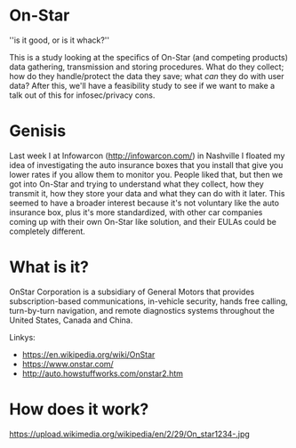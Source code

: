 On-Star
=======
''is it good, or is it whack?''

This is a study looking at the specifics of On-Star (and competing products) data gathering, transmission and storing procedures. What do they collect; how do they handle/protect the data they save; what *can* they do with user data? After this, we'll have a feasibility study to see if we want to make a talk out of this for infosec/privacy cons. 

Genisis
=======
Last week I at Infowarcon (http://infowarcon.com/) in Nashville I floated my idea of investigating the auto insurance boxes that you install that give you lower rates if you allow them to monitor you. People liked that, but then we got into On-Star and trying to understand what they collect, how they transmit it, how they store your data and what they can do with it later. This seemed to have a broader interest because it's not voluntary like the auto insurance box, plus it's more standardized, with other car companies coming up with their own On-Star like solution, and their EULAs could be completely different.

What is it?
===========
OnStar Corporation is a subsidiary of General Motors that provides subscription-based communications, in-vehicle security, hands free calling, turn-by-turn navigation, and remote diagnostics systems throughout the United States, Canada and China.

Linkys:
* https://en.wikipedia.org/wiki/OnStar
* https://www.onstar.com/
* http://auto.howstuffworks.com/onstar2.htm

How does it work?
=================


https://upload.wikimedia.org/wikipedia/en/2/29/On_star1234-.jpg
